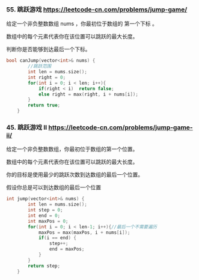 ### 55. 跳跃游戏  https://leetcode-cn.com/problems/jump-game/

给定一个非负整数数组 nums ，你最初位于数组的 第一个下标 。

数组中的每个元素代表你在该位置可以跳跃的最大长度。

判断你是否能够到达最后一个下标。  
```c++
bool canJump(vector<int>& nums) {
        //跳跃范围
        int len = nums.size();
        int right = 0;
        for(int i = 0; i < len; i++){
            if(right < i)  return false;
            else right = max(right, i + nums[i]);
        }
        return true;
    }
```  
### 45. 跳跃游戏 II https://leetcode-cn.com/problems/jump-game-ii/

给定一个非负整数数组，你最初位于数组的第一个位置。

数组中的每个元素代表你在该位置可以跳跃的最大长度。

你的目标是使用最少的跳跃次数到达数组的最后一个位置。

假设你总是可以到达数组的最后一个位置  
```c++
int jump(vector<int>& nums) {
        int len = nums.size();
        int step = 0;
        int end = 0;
        int maxPos = 0;
        for(int i = 0; i < len-1; i++){//最后一个不需要遍历
            maxPos = max(maxPos, i + nums[i]);
            if(i == end) {
                step++;
                end = maxPos;
            }
        }
        return step;
    }
```
